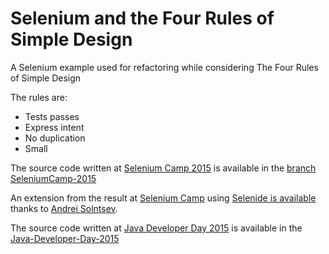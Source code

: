 # Selenium and the Four Rules of Simple Design

A Selenium example used for refactoring while considering The Four Rules of Simple Design

The rules are: 

* Tests passes
* Express intent
* No duplication
* Small

The source code written at [Selenium Camp 2015](http://seleniumcamp.com/) is available in the 
[branch SeleniumCamp-2015](https://github.com/tsundberg/Selenium-and-the-Four-Rules-of-Simple-Design/tree/SeleniumCamp-2015)

An extension from the result at [Selenium Camp](http://seleniumcamp.com/) using [Selenide is available](https://github.com/tsundberg/Selenium-and-the-Four-Rules-of-Simple-Design/tree/Selenide-example)
thanks to [Andrei Solntsev](https://github.com/asolntsev).

The source code written at [Java Developer Day 2015](http://15.jdd.org.pl/) is available in the
[Java-Developer-Day-2015](https://github.com/tsundberg/Selenium-and-the-Four-Rules-of-Simple-Design/tree/Java-Developer-Day-2015)

